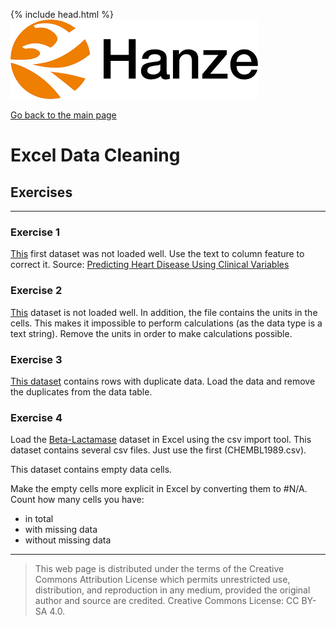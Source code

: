 {% include head.html %}
![Hanze](../hanze/hanze.png)

[Go back to the main page](../index.md)


# Excel Data Cleaning

## Exercises

---

### Exercise 1

[This](./files_06_data_cleaning_exercises/exercise01/Heart_Disease_Prediction.xlsx) first dataset was not loaded well. Use the text to column feature to correct it.
Source: [Predicting Heart Disease Using Clinical Variables](https://www.kaggle.com/datasets/thedevastator/predicting-heart-disease-risk-using-clinical-var)

### Exercise 2

[This](./files_06_data_cleaning_exercises/exercise02/calories.xlsx) dataset is not loaded well. In addition, the file contains the units in the cells. This makes it impossible to perform calculations (as the data type is a text string). Remove the units in order to make calculations possible.

### Exercise 3

[This dataset](./files_06_data_cleaning_exercises/exercise03/Heart_Disease_Prediction_mod.csv) contains rows with duplicate data. Load the data and remove the duplicates from the data table.

### Exercise 4

Load the [Beta-Lactamase](https://www.kaggle.com/datasets/thedataprof/betalactamase) dataset in Excel using the csv import tool. This dataset contains several csv files. Just use the first (CHEMBL1989.csv). 

This dataset contains empty data cells.

Make the empty cells more explicit in Excel by converting them to #N/A.  
Count how many cells you have:
- in total
- with missing data
- without missing data

---


>This web page is distributed under the terms of the Creative Commons Attribution License which permits unrestricted use, distribution, and reproduction in any medium, provided the original author and source are credited.
>Creative Commons License: CC BY-SA 4.0.

